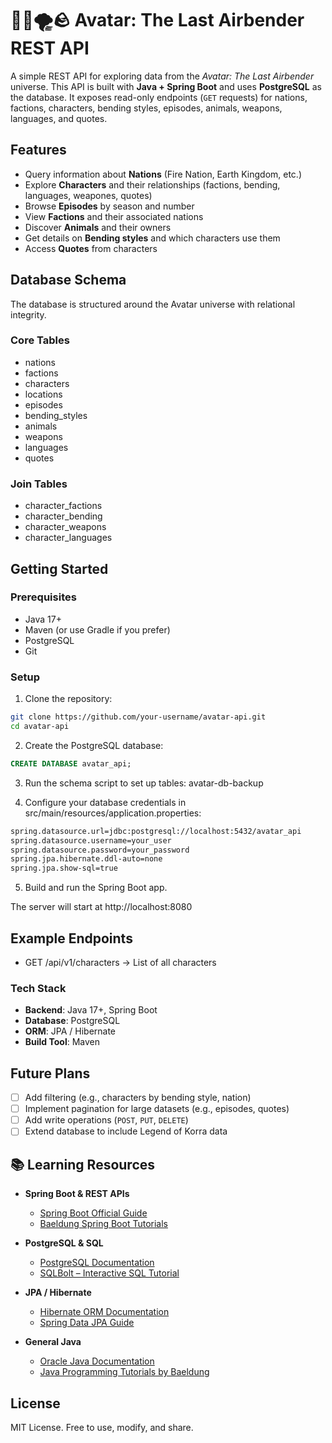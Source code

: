 # 🌊🔥🌪️🪨 Avatar: The Last Airbender REST API

A simple REST API for exploring data from the *Avatar: The Last Airbender* universe.
This API is built with **Java + Spring Boot** and uses **PostgreSQL** as the database.
It exposes read-only endpoints (```GET``` requests) for nations, factions, characters,
bending styles, episodes, animals, weapons, languages, and quotes.

## Features

- Query information about **Nations** (Fire Nation, Earth Kingdom, etc.)
- Explore **Characters** and their relationships (factions, bending, languages, weapones, quotes)
- Browse **Episodes** by season and number
- View **Factions** and their associated nations
- Discover **Animals** and their owners
- Get details on **Bending styles** and which characters use them
- Access **Quotes** from characters

## Database Schema
The database is structured around the Avatar universe with relational integrity.

### Core Tables
- nations
- factions
- characters
- locations
- episodes
- bending_styles
- animals
- weapons
- languages
- quotes

### Join Tables
- character_factions
- character_bending
- character_weapons
- character_languages

## Getting Started

### Prerequisites
- Java 17+
- Maven (or use Gradle if you prefer)
- PostgreSQL
- Git

### Setup
1. Clone the repository:

```bash
git clone https://github.com/your-username/avatar-api.git
cd avatar-api
```

2. Create the PostgreSQL database:
   
```sql
CREATE DATABASE avatar_api;
```

3. Run the schema script to set up tables: avatar-db-backup

4. Configure your database credentials in src/main/resources/application.properties:

```bash
spring.datasource.url=jdbc:postgresql://localhost:5432/avatar_api
spring.datasource.username=your_user
spring.datasource.password=your_password
spring.jpa.hibernate.ddl-auto=none
spring.jpa.show-sql=true
```

5. Build and run the Spring Boot app.

The server will start at http://localhost:8080

## Example Endpoints

- GET /api/v1/characters -> List of all characters

### Tech Stack
- **Backend**: Java 17+, Spring Boot
- **Database**: PostgreSQL
- **ORM**: JPA / Hibernate
- **Build Tool**: Maven

## Future Plans
- [ ] Add filtering (e.g., characters by bending style, nation)
- [ ] Implement pagination for large datasets (e.g., episodes, quotes)
- [ ] Add write operations (```POST```, ```PUT```, ```DELETE```)
- [ ] Extend database to include Legend of Korra data

## 📚 Learning Resources

- **Spring Boot & REST APIs**
  - [Spring Boot Official Guide](https://spring.io/projects/spring-boot)
  - [Baeldung Spring Boot Tutorials](https://www.baeldung.com/spring-boot)

- **PostgreSQL & SQL**
  - [PostgreSQL Documentation](https://www.postgresql.org/docs/)
  - [SQLBolt – Interactive SQL Tutorial](https://sqlbolt.com/)

- **JPA / Hibernate**
  - [Hibernate ORM Documentation](https://hibernate.org/orm/documentation/)
  - [Spring Data JPA Guide](https://spring.io/projects/spring-data-jpa)

- **General Java**
  - [Oracle Java Documentation](https://docs.oracle.com/en/java/)
  - [Java Programming Tutorials by Baeldung](https://www.baeldung.com/java-tutorial)


## License
MIT License. Free to use, modify, and share.
